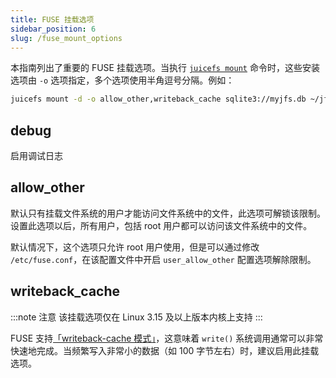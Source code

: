 ```yaml
---
title: FUSE 挂载选项
sidebar_position: 6
slug: /fuse_mount_options
---
```


本指南列出了重要的 FUSE 挂载选项。当执行 [`juicefs mount`](../reference/command_reference.md#mount) 命令时，这些安装选项由 `-o` 选项指定，多个选项使用半角逗号分隔。例如：

```bash
juicefs mount -d -o allow_other,writeback_cache sqlite3://myjfs.db ~/jfs
```

## debug

启用调试日志

## allow_other

默认只有挂载文件系统的用户才能访问文件系统中的文件，此选项可解锁该限制。设置此选项以后，所有用户，包括 root 用户都可以访问该文件系统中的文件。

默认情况下，这个选项只允许 root 用户使用，但是可以通过修改 `/etc/fuse.conf`，在该配置文件中开启 `user_allow_other` 配置选项解除限制。

## writeback_cache

:::note 注意
该挂载选项仅在 Linux 3.15 及以上版本内核上支持
:::

FUSE 支持[「writeback-cache 模式」](https://www.kernel.org/doc/Documentation/filesystems/fuse-io.txt)，这意味着 `write()` 系统调用通常可以非常快速地完成。当频繁写入非常小的数据（如 100 字节左右）时，建议启用此挂载选项。
